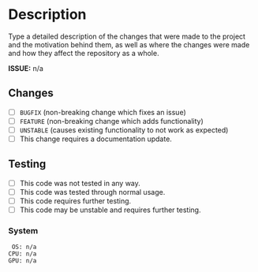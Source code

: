 # Description

Type a detailed description of the changes that were made to the project and the motivation behind them, as well as where the changes were made and how they affect the repository as a whole.

<!---
Reference a issue relating to the changes of this pull request or make no changes if it is non-applicable.
(syntax-eg: #6 || replace "n/a")
-->

**ISSUE:** n/a

## Changes

<!---
Tick the boxes below that apply to this pull request.
-->

- [ ] ```BUGFIX``` (non-breaking change which fixes an issue)
- [ ] ```FEATURE``` (non-breaking change which adds functionality)
- [ ] ```UNSTABLE``` (causes existing functionality to not work as expected)
- [ ] This change requires a documentation update.

## Testing

<!---
Tick the boxes below that apply to this pull request.
-->

- [ ] This code was not tested in any way.
- [ ] This code was tested through normal usage.
- [ ] This code requires further testing.
- [ ] This code may be unstable and requires further testing.

### System

```text
 OS: n/a
CPU: n/a
GPU: n/a
```
